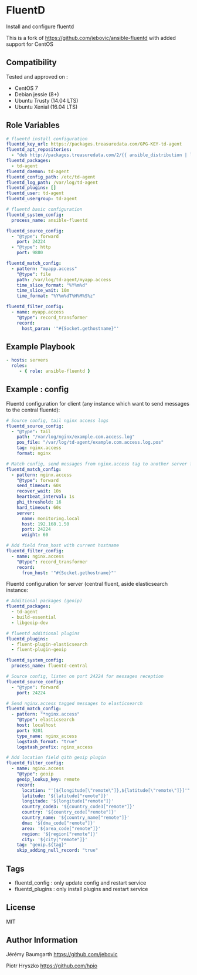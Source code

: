 FluentD
=======


Install and configure fluentd

This is a fork of https://github.com/jebovic/ansible-fluentd with added support for CentOS

Compatibility
-------------

Tested and approved on :

* CentOS 7
* Debian jessie (8+)
* Ubuntu Trusty (14.04 LTS)
* Ubuntu Xenial (16.04 LTS)

Role Variables
--------------

```yaml
# fluentd install configuration
fluentd_key_url: https://packages.treasuredata.com/GPG-KEY-td-agent
fluentd_apt_repositories:
  - "deb http://packages.treasuredata.com/2/{{ ansible_distribution | lower }}/{{ ansible_distribution_release | lower }}/ {{ ansible_distribution_release | lower }} contrib"
fluentd_packages:
  - td-agent
fluentd_daemon: td-agent
fluentd_config_path: /etc/td-agent
fluentd_log_path: /var/log/td-agent
fluentd_plugins: []
fluentd_user: td-agent
fluentd_usergroup: td-agent

# fluentd basic configuration
fluentd_system_config:
  process_name: ansible-fluentd

fluentd_source_config:
  - "@type": forward
    port: 24224
  - "@type": http
    port: 9880

fluentd_match_config:
  - pattern: "myapp.access"
    "@type": file
    path: /var/log/td-agent/myapp.access
    time_slice_format: "%Y%m%d"
    time_slice_wait: 10m
    time_format: "%Y%m%dT%H%M%S%z"

fluentd_filter_config:
  - name: myapp.access
    "@type": record_transformer
    record:
      host_param: '"#{Socket.gethostname}"'
```

Example Playbook
----------------

```yaml
- hosts: servers
  roles:
     - { role: ansible-fluentd }
```

Example : config
----------------

Fluentd configuration for client (any instance which want to send messages to the central fluentd):

```yaml
# Source config, tail nginx access logs
fluentd_source_config:
  - "@type": tail
    path: "/var/log/nginx/example.com.access.log"
    pos_file: "/var/log/td-agent/example.com.access.log.pos"
    tag: nginx.access
    format: nginx

# Match config, send messages from nginx.access tag to another server fluentd instance
fluentd_match_config:
  - pattern: nginx.access
    "@type": forward
    send_timeout: 60s
    recover_wait: 10s
    heartbeat_interval: 1s
    phi_threshold: 16
    hard_timeout: 60s
    server:
      name: monitoring.local
      host: 192.168.1.50
      port: 24224
      weight: 60

# Add field from_host with current hostname
fluentd_filter_config:
  - name: nginx.access
    "@type": record_transformer
    record:
      from_host: '"#{Socket.gethostname}"'
```

Fluentd configuration for server (central fluent, aside elasticsearch instance:

```yaml
# Additional packages (geoip)
fluentd_packages:
  - td-agent
  - build-essential
  - libgeoip-dev

# fluentd additional plugins
fluentd_plugins:
  - fluent-plugin-elasticsearch
  - fluent-plugin-geoip

fluentd_system_config:
  process_name: fluentd-central

# Source config, listen on port 24224 for messages reception
fluentd_source_config:
  - "@type": forward
    port: 24224

# Send nginx.access tagged messages to elasticsearch
fluentd_match_config:
  - pattern: "*nginx.access"
    "@type": elasticsearch
    host: localhost
    port: 9201
    type_name: nginx_access
    logstash_format: "true"
    logstash_prefix: nginx_access

# Add location field qith geoip plugin
fluentd_filter_config:
  - name: nginx.access
    "@type": geoip
    geoip_lookup_key: remote
    record:
      location: "'[${longitude[\"remote\"]},${latitude[\"remote\"]}]'"
      latitude: '${latitude["remote"]}'
      longitude: '${longitude["remote"]}'
      country_code3: '${country_code3["remote"]}'
      country: '${country_code["remote"]}'
      country_name: '${country_name["remote"]}'
      dma: '${dma_code["remote"]}'
      area: '${area_code["remote"]}'
      region: '${region["remote"]}'
      city: '${city["remote"]}'
    tag: "geoip.${tag}"
    skip_adding_null_record: "true"
```

Tags
----

* fluentd_config : only update config and restart service
* fluentd_plugins : only install plugins and restart service

License
-------

MIT

Author Information
------------------

Jérémy Baumgarth https://github.com/jebovic

Piotr Hryszko https://github.com/hpio
